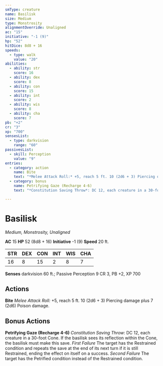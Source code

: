 ```yaml
---
smType: creature
name: Basilisk
size: Medium
type: Monstrosity
alignmentOverride: Unaligned
ac: "15"
initiative: "-1 (9)"
hp: "52"
hitDice: 8d8 + 16
speeds:
  - type: walk
    value: "20"
abilities:
  - ability: str
    score: 16
  - ability: dex
    score: 8
  - ability: con
    score: 15
  - ability: int
    score: 2
  - ability: wis
    score: 8
  - ability: cha
    score: 7
pb: "+2"
cr: "3"
xp: "700"
sensesList:
  - type: darkvision
    range: "60"
passivesList:
  - skill: Perception
    value: "9"
entries:
  - category: action
    name: Bite
    text: "*Melee Attack Roll:* +5, reach 5 ft. 10 (2d6 + 3) Piercing damage plus 7 (2d6) Poison damage."
  - category: bonus
    name: Petrifying Gaze (Recharge 4-6)
    text: "*Constitution Saving Throw*: DC 12, each creature in a 30-foot Cone. If the basilisk sees its reflection within the Cone, the basilisk must make this save. *First Failure* The target has the Restrained condition and repeats the save at the end of its next turn if it is still Restrained, ending the effect on itself on a success. *Second Failure* The target has the Petrified condition instead of the Restrained condition."

---
```


# Basilisk
*Medium, Monstrosity, Unaligned*

**AC** 15
**HP** 52 (8d8 + 16)
**Initiative** -1 (9)
**Speed** 20 ft.

| STR | DEX | CON | INT | WIS | CHA |
| --- | --- | --- | --- | --- | --- |
| 16 | 8 | 15 | 2 | 8 | 7 |

**Senses** darkvision 60 ft.; Passive Perception 9
CR 3, PB +2, XP 700

## Actions

**Bite**
*Melee Attack Roll:* +5, reach 5 ft. 10 (2d6 + 3) Piercing damage plus 7 (2d6) Poison damage.

## Bonus Actions

**Petrifying Gaze (Recharge 4-6)**
*Constitution Saving Throw*: DC 12, each creature in a 30-foot Cone. If the basilisk sees its reflection within the Cone, the basilisk must make this save. *First Failure* The target has the Restrained condition and repeats the save at the end of its next turn if it is still Restrained, ending the effect on itself on a success. *Second Failure* The target has the Petrified condition instead of the Restrained condition.
